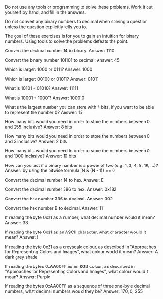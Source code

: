Do not use any tools or programming to solve these problems. Work it out yourself by hand, and fill in the answers.

Do not convert any binary numbers to decimal when solving a question unless the question explicitly tells you to.

The goal of these exercises is for you to gain an intuition for binary numbers. Using tools to solve the problems defeats the point.

Convert the decimal number 14 to binary.
Answer: 1110

Convert the binary number 101101 to decimal:
Answer: 45

Which is larger: 1000 or 0111?
Answer: 1000

Which is larger: 00100 or 01011?
Answer: 01011

What is 10101 + 01010?
Answer: 11111

What is 10001 + 10001?
Answer: 100010

What's the largest number you can store with 4 bits, if you want to be able to represent the number 0? 
Answer: 15

How many bits would you need in order to store the numbers between 0 and 255 inclusive?
Answer: 8 bits

How many bits would you need in order to store the numbers between 0 and 3 inclusive?
Answer: 2 bits

How many bits would you need in order to store the numbers between 0 and 1000 inclusive?
Answer: 10 bits

How can you test if a binary number is a power of two (e.g. 1, 2, 4, 8, 16, ...)?
Answer:  by using the bitwise formula (N & (N - 1)) == 0

Convert the decimal number 14 to hex.
Answer: E

Convert the decimal number 386 to hex.
Answer: 0x182

Convert the hex number 386 to decimal.
Answer: 902

Convert the hex number B to decimal.
Answer: 11

If reading the byte 0x21 as a number, what decimal number would it mean?
Answer: 33

If reading the byte 0x21 as an ASCII character, what character would it mean?
Answer: !

If reading the byte 0x21 as a greyscale colour, as described in "Approaches for Representing Colors and Images", what colour would it mean?
Answer: A dark grey shade 

If reading the bytes 0xAA00FF as an RGB colour, as described in "Approaches for Representing Colors and Images", what colour would it mean?
Answer: Purple

If reading the bytes 0xAA00FF as a sequence of three one-byte decimal numbers, what decimal numbers would they be?
Answer: 170, 0, 255
